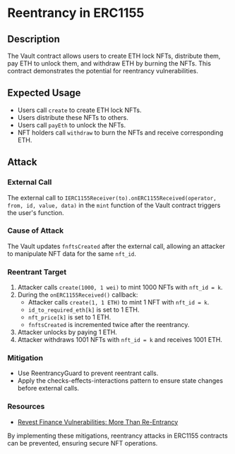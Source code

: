 # Reentrancy in ERC1155

## Description

The Vault contract allows users to create ETH lock NFTs, distribute them, pay ETH to unlock them, and withdraw ETH by burning the NFTs. This contract demonstrates the potential for reentrancy vulnerabilities.

## Expected Usage

- Users call `create` to create ETH lock NFTs.
- Users distribute these NFTs to others.
- Users call `payEth` to unlock the NFTs.
- NFT holders call `withdraw` to burn the NFTs and receive corresponding ETH.

## Attack

### External Call

The external call to `IERC1155Receiver(to).onERC1155Received(operator, from, id, value, data)` in the `mint` function of the Vault contract triggers the user's function.

### Cause of Attack

The Vault updates `fnftsCreated` after the external call, allowing an attacker to manipulate NFT data for the same `nft_id`.

### Reentrant Target

1. Attacker calls `create(1000, 1 wei)` to mint 1000 NFTs with `nft_id = k`.
2. During the `onERC1155Received()` callback:
    - Attacker calls `create(1, 1 ETH)` to mint 1 NFT with `nft_id = k`.
    - `id_to_required_eth[k]` is set to 1 ETH.
    - `nft_price[k]` is set to 1 ETH.
    - `fnftsCreated` is incremented twice after the reentrancy.
3. Attacker unlocks by paying 1 ETH.
4. Attacker withdraws 1001 NFTs with `nft_id = k` and receives 1001 ETH.

### Mitigation

- Use ReentrancyGuard to prevent reentrant calls.
- Apply the checks-effects-interactions pattern to ensure state changes before external calls.

### Resources

- [Revest Finance Vulnerabilities: More Than Re-Entrancy](https://blocksecteam.medium.com/revest-finance-vulnerabilities-more-than-re-entrancy-1609957b742f)

By implementing these mitigations, reentrancy attacks in ERC1155 contracts can be prevented, ensuring secure NFT operations.
